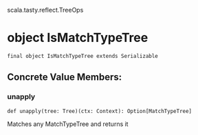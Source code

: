 scala.tasty.reflect.TreeOps
# object IsMatchTypeTree

<pre><code class="language-scala" >final object IsMatchTypeTree extends Serializable</pre></code>
## Concrete Value Members:
### unapply
<pre><code class="language-scala" >def unapply(tree: Tree)(ctx: Context): Option[MatchTypeTree]</pre></code>
Matches any MatchTypeTree and returns it

